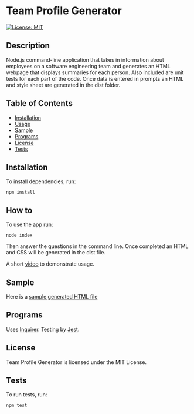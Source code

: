 # Team Profile Generator

[![License: MIT](https://img.shields.io/badge/License-MIT-yellow.svg)](https://opensource.org/licenses/MIT)


## Description
Node.js command-line application that takes in information about employees on a software engineering team and generates an HTML webpage that displays summaries for each person. Also included are unit tests for each part of the code. Once data is entered in prompts an HTML and style sheet are generated in the dist folder.

## Table of Contents
* [Installation](#installation)
* [Usage](#usage)
* [Sample](#sample)
* [Programs](#programs)
* [License](#license)
* [Tests](#tests)

## Installation
To install dependencies, run:
```
npm install
```

## How to
To use the app run:
```
node index
```
Then answer the questions in the command line. Once completed an HTML and CSS will be generated in the dist file.

A short [video](https://watch.screencastify.com/v/6b0s3M0OP9VHmn9IHNyF) to demonstrate usage.

## Sample
Here is a [sample generated HTML file](https://github.com/jcmoser5/moserteamprofilegenchallenge/blob/main/src/sample.html)

## Programs
Uses [Inquirer](https://www.npmjs.com/package/inquirer#documentation).
Testing by [Jest](https://jestjs.io/docs/en/getting-started).

## License
Team Profile Generator is licensed under the MIT License.

## Tests
To run tests, run:
```
npm test
```